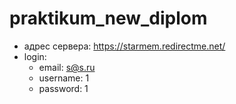# praktikum_new_diplom

- адрес сервера: https://starmem.redirectme.net/
- login: 
    - email: s@s.ru
    - username: 1
    - password: 1
